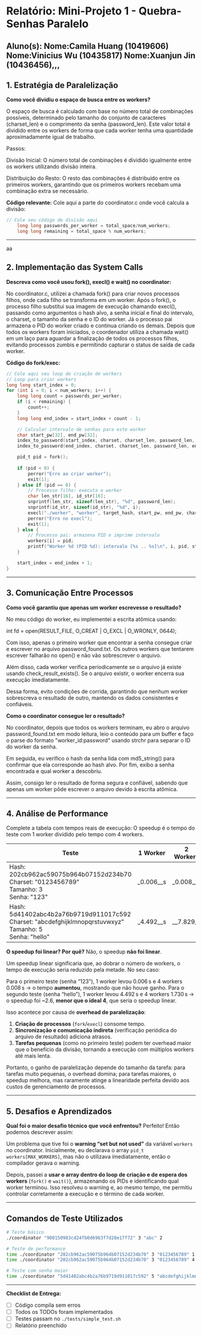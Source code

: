 # Relatório: Mini-Projeto 1 - Quebra-Senhas Paralelo

**Aluno(s):** 
Nome:Camila Huang (10419606) 
Nome:Vinicius Wu (10435817)
Nome:Xuanjun Jin (10436456),,,  
---

## 1. Estratégia de Paralelização


**Como você dividiu o espaço de busca entre os workers?**

O espaço de busca é calculado com base no número total de combinações possíveis, determinado pelo tamanho do conjunto de caracteres (charset_len) e o comprimento da senha (password_len). Este valor total é dividido entre os workers de forma que cada worker tenha uma quantidade aproximadamente igual de trabalho.

Passos:

Divisão Inicial: O número total de combinações é dividido igualmente entre os workers utilizando divisão inteira.

Distribuição do Resto: O resto das combinações é distribuído entre os primeiros workers, garantindo que os primeiros workers recebam uma combinação extra se necessário.

**Código relevante:** Cole aqui a parte do coordinator.c onde você calcula a divisão:
```c
// Cole seu código de divisão aqui
    long long passwords_per_worker = total_space/num_workers;
    long long remaining = total_space % num_workers;
```

---
aa
## 2. Implementação das System Calls

**Descreva como você usou fork(), execl() e wait() no coordinator:**

No coordinator.c, utilizei a chamada fork() para criar novos processos filhos, onde cada filho se transforma em um worker. Após o fork(), o processo filho substitui sua imagem de execução chamando execl(), passando como argumentos o hash alvo, a senha inicial e final do intervalo, o charset, o tamanho da senha e o ID do worker. Já o processo pai armazena o PID do worker criado e continua criando os demais. Depois que todos os workers foram iniciados, o coordenador utiliza a chamada wait() em um laço para aguardar a finalização de todos os processos filhos, evitando processos zumbis e permitindo capturar o status de saída de cada worker.

**Código do fork/exec:**
```c
// Cole aqui seu loop de criação de workers
// Loop para criar workers
long long start_index = 0;
for (int i = 0; i < num_workers; i++) {
    long long count = passwords_per_worker;
    if (i < remaining) {
        count++; 
    }
    long long end_index = start_index + count - 1;

    // Calcular intervalo de senhas para este worker
    char start_pw[32], end_pw[32];
    index_to_password(start_index, charset, charset_len, password_len, start_pw);
    index_to_password(end_index, charset, charset_len, password_len, end_pw);

    pid_t pid = fork();
    
    if (pid < 0) {
        perror("Erro ao criar worker");
        exit(1);
    } else if (pid == 0) {
        // Processo filho: executa o worker
        char len_str[16], id_str[16];
        snprintf(len_str, sizeof(len_str), "%d", password_len);
        snprintf(id_str, sizeof(id_str), "%d", i);
        execl("./worker", "worker", target_hash, start_pw, end_pw, charset, len_str, id_str, NULL);
        perror("Erro no execl");
        exit(1);
    } else {
        // Processo pai: armazena PID e imprime intervalo
        workers[i] = pid;
        printf("Worker %d (PID %d): intervalo [%s .. %s]\n", i, pid, start_pw, end_pw);
    }

    start_index = end_index + 1;
}

```

---

## 3. Comunicação Entre Processos

**Como você garantiu que apenas um worker escrevesse o resultado?**

No meu código do worker, eu implementei a escrita atômica usando:

int fd = open(RESULT_FILE, O_CREAT | O_EXCL | O_WRONLY, 0644);


Com isso, apenas o primeiro worker que encontrar a senha consegue criar e escrever no arquivo password_found.txt. Os outros workers que tentarem escrever falharão no open() e não vão sobrescrever o arquivo.

Além disso, cada worker verifica periodicamente se o arquivo já existe usando check_result_exists(). Se o arquivo existir, o worker encerra sua execução imediatamente.

Dessa forma, evito condições de corrida, garantindo que nenhum worker sobrescreva o resultado de outro, mantendo os dados consistentes e confiáveis.

**Como o coordinator consegue ler o resultado?**

No coordinator, depois que todos os workers terminam, eu abro o arquivo password_found.txt em modo leitura, leio o conteúdo para um buffer e faço o parse do formato "worker_id:password" usando strchr para separar o ID do worker da senha.

Em seguida, eu verifico o hash da senha lida com md5_string() para confirmar que ela corresponde ao hash alvo. Por fim, exibo a senha encontrada e qual worker a descobriu.

Assim, consigo ler o resultado de forma segura e confiável, sabendo que apenas um worker pôde escrever o arquivo devido à escrita atômica.

---

## 4. Análise de Performance
Complete a tabela com tempos reais de execução:
O speedup é o tempo do teste com 1 worker dividido pelo tempo com 4 workers.

| Teste | 1 Worker | 2 Workers | 4 Workers | Speedup (4w) |
|-------|----------|-----------|-----------|--------------|
| Hash: 202cb962ac59075b964b07152d234b70<br>Charset: "0123456789"<br>Tamanho: 3<br>Senha: "123" | _0.006__s | _0.008__s | __0.008_s | _0.75__ |
| Hash: 5d41402abc4b2a76b9719d911017c592<br>Charset: "abcdefghijklmnopqrstuvwxyz"<br>Tamanho: 5<br>Senha: "hello" | _4.492__s | __7.829_s | 1.730___s | __2.6_ |

**O speedup foi linear? Por quê?**
Não, o speedup **não foi linear**.

Um speedup linear significaria que, ao dobrar o número de workers, o tempo de execução seria reduzido pela metade. No seu caso:

Para o primeiro teste (senha “123”), 1 worker levou 0.006 s e 4 workers 0.008 s → o tempo **aumentou**, mostrando que não houve ganho.
Para o segundo teste (senha “hello”), 1 worker levou 4.492 s e 4 workers 1.730 s → o speedup foi \~2.6, **menor que o ideal 4**, que seria o speedup linear.

Isso acontece por causa de **overhead de paralelização**:

1. **Criação de processos** (`fork`/`execl`) consome tempo.
2. **Sincronização e comunicação indireta** (verificação periódica do arquivo de resultado) adiciona atrasos.
3. **Tarefas pequenas** (como no primeiro teste) podem ter overhead maior que o benefício da divisão, tornando a execução com múltiplos workers até mais lenta.

Portanto, o ganho de paralelização depende do tamanho da tarefa: para tarefas muito pequenas, o overhead domina; para tarefas maiores, o speedup melhora, mas raramente atinge a linearidade perfeita devido aos custos de gerenciamento de processos.


---


## 5. Desafios e Aprendizados
**Qual foi o maior desafio técnico que você enfrentou?**
Perfeito! Então podemos descrever assim:

Um problema que tive foi o **warning “set but not used”** da variável `workers` no coordinator. Inicialmente, eu declarava o array `pid_t workers[MAX_WORKERS]`, mas não o utilizava imediatamente, então o compilador gerava o warning.

Depois, passei a **usar o array dentro do loop de criação e de espera dos workers** (`fork()` e `wait()`), armazenando os PIDs e identificando qual worker terminou. Isso resolveu o warning e, ao mesmo tempo, me permitiu controlar corretamente a execução e o término de cada worker.

---

## Comandos de Teste Utilizados

```bash
# Teste básico
./coordinator "900150983cd24fb0d6963f7d28e17f72" 3 "abc" 2

# Teste de performance
time ./coordinator "202cb962ac59075b964b07152d234b70" 3 "0123456789" 1
time ./coordinator "202cb962ac59075b964b07152d234b70" 3 "0123456789" 4

# Teste com senha maior
time ./coordinator "5d41402abc4b2a76b9719d911017c592" 5 "abcdefghijklmnopqrstuvwxyz" 4
```
---

**Checklist de Entrega:**
- [ ] Código compila sem erros
- [ ] Todos os TODOs foram implementados
- [ ] Testes passam no `./tests/simple_test.sh`
- [ ] Relatório preenchido
